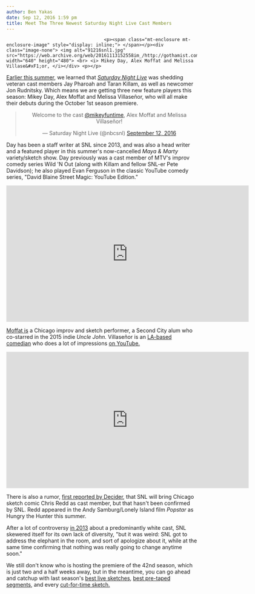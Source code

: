 ```yaml
---
author: Ben Yakas
date: Sep 12, 2016 1:59 pm
title: Meet The Three Newest Saturday Night Live Cast Members
---
```


	
										<p><span class="mt-enclosure mt-enclosure-image" style="display: inline;"> </span></p><div class="image-none"> <img alt="91216snl1.jpg" src="https://web.archive.org/web/20161113152558im_/http://gothamist.com/attachments/byakas/91216snl1.jpg" width="640" height="480"> <br> <i> Mikey Day, Alex Moffat and Melissa Villase&#xF1;or, </i></div> <p></p>

<p><a href="https://web.archive.org/web/20161113152558/http://gothamist.com/2016/08/09/taran_killam_jay_pharaoh_snl.php">Earlier this summer</a>, we learned that <a href="https://web.archive.org/web/20161113152558/http://gothamist.com/tags/snl"><em>Saturday Night Live</em></a> was shedding veteran cast members Jay Pharoah and Taran Killam, as well as newcomer Jon Rudnitsky. Which means we are getting three new feature players this season: Mikey Day, Alex Moffat and Melissa Villase&#xF1;or, who will all make their debuts during the October 1st season premiere.</p>

<center><blockquote class="twitter-tweet" data-lang="en"><p lang="en" dir="ltr">Welcome to the cast <a href="https://web.archive.org/web/20161113152558/https://twitter.com/mikeyfuntime">@mikeyfuntime</a>, Alex Moffat and Melissa Villase&#xF1;or!</p>&#x2014; Saturday Night Live (@nbcsnl) <a href="https://web.archive.org/web/20161113152558/https://twitter.com/nbcsnl/status/775380405780447233">September 12, 2016</a></blockquote>
<script async src="//web.archive.org/web/20161113152558js_/http://platform.twitter.com/widgets.js" charset="utf-8"></script></center>

<p>Day has been a staff writer at SNL since 2013, and was also a head writer and a featured player in this summer&apos;s now-cancelled <em>Maya &amp; Marty</em> variety/sketch show. Day previously was a cast member of MTV&apos;s improv comedy series Wild &apos;N Out (along with Killam and fellow SNL-er Pete Davidson); he also played Evan Ferguson in the classic YouTube comedy series, &quot;David Blaine Street Magic: YouTube Edition.&quot;</p>

<p><iframe width="640" height="360" src="https://web.archive.org/web/20161113152558if_/https://www.youtube.com/embed/TNCWCTYGBoA" frameborder="0" allowfullscreen></iframe></p>

<p><a href="https://web.archive.org/web/20161113152558/http://www.chicagotribune.com/entertainment/tv/ct-saturday-night-live-adds-alex-moffat-of-chicago-20160912-column.html">Moffat is</a> a Chicago improv and sketch performer, a Second City alum who co-starred in the 2015 indie <em>Uncle John.</em> Villase&#xF1;or is an <a href="https://web.archive.org/web/20161113152558/https://www.facebook.com/Melissacomedy/">LA-based comedian</a> who does a lot of impressions <a href="https://web.archive.org/web/20161113152558/https://www.youtube.com/user/melissav87/videos?view=0&amp;flow=grid&amp;sort=p">on YouTube.</a></p>

<p><iframe width="640" height="360" src="https://web.archive.org/web/20161113152558if_/https://www.youtube.com/embed/AIkZmr3smbc" frameborder="0" allowfullscreen></iframe></p>

<p>There is also a rumor, <a href="https://web.archive.org/web/20161113152558/http://decider.com/2016/09/09/snl-new-castmembers-mikey-day-chris-redd/">first reported by Decider</a>, that SNL will bring Chicago sketch comic Chris Redd as cast member, but that hasn&apos;t been confirmed by SNL. Redd appeared in the Andy Samburg/Lonely Island film <em>Popstar</em> as Hungry the Hunter this summer.</p>

<p>After a lot of controversy <a href="https://web.archive.org/web/20161113152558/http://gothamist.com/2013/11/03/videos_saturday_night_live_3.php#photo-1">in 2013</a> about a predominantly white cast, SNL skewered itself for its own lack of diversity, &quot;but it was weird: SNL got to address the elephant in the room, and sort of apologize about it, while at the same time confirming that nothing was really going to change anytime soon.&quot;</p>

<p>We still don&apos;t know who is hosting the premiere of the 42nd season, which is just two and a half weeks away, but in the meantime, you can go ahead and catchup with last season&apos;s <a href="https://web.archive.org/web/20161113152558/http://gothamist.com/2016/06/02/the_best_live_sketches_of_saturday.php">best live sketches</a>, <a href="https://web.archive.org/web/20161113152558/http://gothamist.com/2016/06/01/best_snl_season_41.php">best pre-taped segments</a>, and every <a href="https://web.archive.org/web/20161113152558/http://gothamist.com/2016/06/29/snl_best_cut-for-time_sketch.php">cut-for-time sketch.</a> </p>					
										
									
				